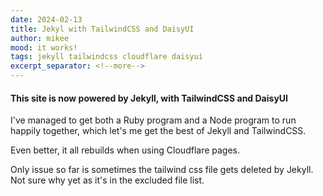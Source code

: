 ```yaml
---
date: 2024-02-13
title: Jekyl with TailwindCSS and DaisyUI
author: mikee
mood: it works!
tags: jekyll tailwindcss cloudflare daisyui
excerpt_separator: <!--more-->
---
```

#### This site is now powered by Jekyll, with TailwindCSS and DaisyUI

I've managed to get both a Ruby program and a Node program to run happily together, which let's me get the best of Jekyll and TailwindCSS.

Even better, it all rebuilds when using Cloudflare pages.

<!--more-->

Only issue so far is sometimes the tailwind css file gets deleted by Jekyll. Not sure why yet as it's in the excluded file list.

